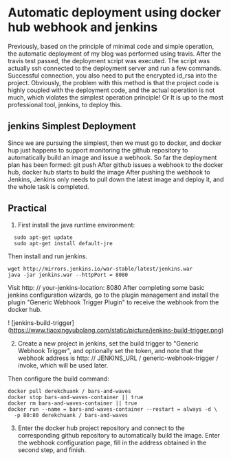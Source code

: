 # Automatic deployment using docker hub webhook and jenkins

Previously, based on the principle of minimal code and simple operation, the automatic deployment of my blog was performed using travis. After the travis test passed, the deployment script was executed. The script was actually ssh connected to the deployment server and run a few commands. Successful connection, you also need to put the encrypted id_rsa into the project. Obviously, the problem with this method is that the project code is highly coupled with the deployment code, and the actual operation is not much, which violates the simplest operation principle! Or It is up to the most professional tool, jenkins, to deploy this.

## jenkins Simplest Deployment

Since we are pursuing the simplest, then we must go to docker, and docker hup just happens to support monitoring the github repository to automatically build an image and issue a webhook. So far the deployment plan has been formed: git push After github issues a webhook to the docker hub, docker hub starts to build the image After pushing the webhook to Jenkins, Jenkins only needs to pull down the latest image and deploy it, and the whole task is completed.

## Practical

1. First install the java runtime environment:
  ```
    sudo apt-get update
    sudo apt-get install default-jre
  ```
  Then install and run jenkins.
  ```
  wget http://mirrors.jenkins.io/war-stable/latest/jenkins.war
  java -jar jenkins.war --httpPort = 8080
  ```
  Visit http: // your-jenkins-location: 8080 After completing some basic jenkins configuration wizards, go to the plugin management and install the plugin "Generic Webhook Trigger Plugin" to receive the webhook from the docker hub.

! [jenkins-build-trigger] (https://www.tiaoxingyubolang.com/static/picture/jenkins-build-trigger.png)

2. Create a new project in jenkins, set the build trigger to "Generic Webhook Trigger", and optionally set the token, and note that the webhook address is http: // JENKINS_URL / generic-webhook-trigger / invoke, which will be used later.

  Then configure the build command:
  ```
  docker pull derekchuank / bars-and-waves
  docker stop bars-and-waves-container || true
  docker rm bars-and-waves-container || true
  docker run --name = bars-and-waves-container --restart = always -d \
    -p 80:80 derekchuank / bars-and-waves
  ```

3. Enter the docker hub project repository and connect to the corresponding github repository to automatically build the image. Enter the webhook configuration page, fill in the address obtained in the second step, and finish.


